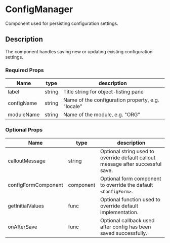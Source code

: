 # ConfigManager
Component used for persisting configuration settings.

## Description
The component handles saving new or updating existing configuration settings. 

### Required Props
Name | type | description
--- | --- | ---
label | string | Title string for object-listing pane
configName | string | Name of the configuration property, e.g. "locale"
moduleName | string | Name of the module, e.g. "ORG"

### Optional Props
Name | type | description
--- | --- | ---
calloutMessage | string | Optional string used to override default callout message after successful save.
configFormComponent | component | Optional form component to override the dafault `<ConfigForm>`.
getInitialValues | func | Optional function used to override default implementation.
onAfterSave | func | Optional callback used after config has been saved successfully. 
